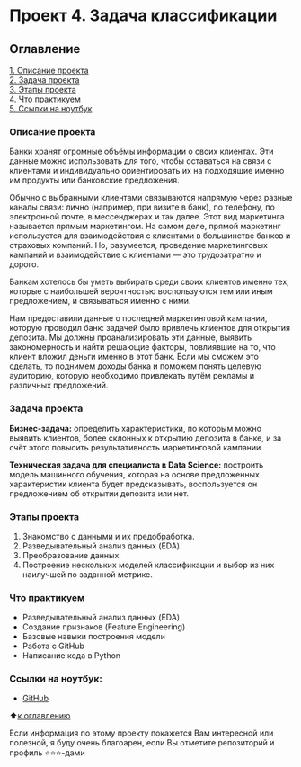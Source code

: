 # Проект 4. Задача классификации

## Оглавление
[1. Описание проекта](https://github.com/Lev-Tegai/sf_data_science/blob/main/Project-4/README.md#%D0%BE%D0%BF%D0%B8%D1%81%D0%B0%D0%BD%D0%B8%D0%B5-%D0%BF%D1%80%D0%BE%D0%B5%D0%BA%D1%82%D0%B0)\
[2. Задача проекта](https://github.com/Lev-Tegai/sf_data_science/blob/main/Project-4/README.md#%D0%B7%D0%B0%D0%B4%D0%B0%D1%87%D0%B0-%D0%BF%D1%80%D0%BE%D0%B5%D0%BA%D1%82%D0%B0)\
[3. Этапы проекта](https://github.com/Lev-Tegai/sf_data_science/blob/main/Project-4/README.md#%D1%8D%D1%82%D0%B0%D0%BF%D1%8B-%D0%BF%D1%80%D0%BE%D0%B5%D0%BA%D1%82%D0%B0)\
[4. Что практикуем](https://github.com/Lev-Tegai/sf_data_science/blob/main/Project-4/README.md#%D1%87%D1%82%D0%BE-%D0%BF%D1%80%D0%B0%D0%BA%D1%82%D0%B8%D0%BA%D1%83%D0%B5%D0%BC)\
[5. Ссылки на ноутбук](https://github.com/Lev-Tegai/sf_data_science/blob/main/Project-4/README.md#%D1%81%D1%81%D1%8B%D0%BB%D0%BA%D0%B8-%D0%BD%D0%B0-%D0%BD%D0%BE%D1%83%D1%82%D0%B1%D1%83%D0%BA)


### Описание проекта
Банки хранят огромные объёмы информации о своих клиентах. Эти данные можно использовать для того, чтобы оставаться на связи с клиентами и индивидуально ориентировать их на подходящие именно им продукты или банковские предложения.

Обычно с выбранными клиентами связываются напрямую через разные каналы связи: лично (например, при визите в банк), по телефону, по электронной почте, в мессенджерах и так далее. Этот вид маркетинга называется прямым маркетингом. На самом деле, прямой маркетинг используется для взаимодействия с клиентами в большинстве банков и страховых компаний. Но, разумеется, проведение маркетинговых кампаний и взаимодействие с клиентами — это трудозатратно и дорого.

Банкам хотелось бы уметь выбирать среди своих клиентов именно тех, которые с наибольшей вероятностью воспользуются тем или иным предложением, и связываться именно с ними.

Нам предоставили данные о последней маркетинговой кампании, которую проводил банк: задачей было привлечь клиентов для открытия депозита. Мы должны проанализировать эти данные, выявить закономерность и найти решающие факторы, повлиявшие на то, что клиент вложил деньги именно в этот банк. Если мы сможем это сделать, то поднимем доходы банка и поможем понять целевую аудиторию, которую необходимо привлекать путём рекламы и различных предложений.

   
### Задача проекта
**Бизнес-задача:** определить характеристики, по которым можно выявить клиентов, более склонных к открытию депозита в банке, и за счёт этого повысить результативность маркетинговой кампании.

**Техническая задача для специалиста в Data Science:** построить модель машинного обучения, которая на основе предложенных характеристик клиента будет предсказывать, воспользуется он предложением об открытии депозита или нет.

   
### Этапы проекта
1. Знакомство с данными и их предобработка.
2. Разведывательный анализ данных (EDA).
3. Преобразование данных.
4. Построение нескольких моделей классификации и выбор из них наилучшей по заданной метрике.


### Что практикуем
- Разведывательный анализ данных (EDA)
- Создание признаков (Feature Engineering)
- Базовые навыки построения модели
- Работа с GitHub
- Написание кода в Python

   
### Ссылки на ноутбук:
- [GitHub](Project-4/Project_4_Classification.ipynb)


:arrow_up:[к оглавлению](https://github.com/Lev-Tegai/sf_data_science/blob/main/Project-4/README.md#%D0%BE%D0%B3%D0%BB%D0%B0%D0%B2%D0%BB%D0%B5%D0%BD%D0%B8%D0%B5)


Если информация по этому проекту покажется Вам интересной или полезной, я буду очень благоарен, если Вы отметите репозиторий и профиль ⭐️⭐️⭐️-дами
